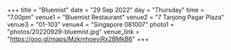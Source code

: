 +++
title = "Bluemist"
date = "29 Sep 2022"
day = "Thursday"
time = "7.00pm"
venue1 = "Bluemist Restaurant"
venue2 = "7 Tanjong Pagar Plaza"
venue3 = "01-103"
venue4 = "Singapore 081007"
photo1 =  "photos/20220929-bluemist.jpg"
venue_link = "https://goo.gl/maps/MzkmhoeviRx2BMkB6"
+++
